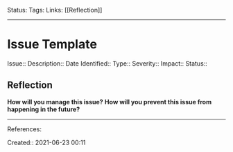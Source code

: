 Status:
Tags: 
Links: [[Reflection]]
___
# Issue Template
Issue::
Description::
Date Identified::
Type::
Severity::
Impact::
Status::

## Reflection
**How will you manage this issue?**
**How will you prevent this issue from happening in the future?**
___
References:

Created:: 2021-06-23 00:11